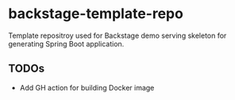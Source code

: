 # backstage-template-repo

Template repositroy used for Backstage demo serving skeleton for generating Spring Boot application.

## TODOs

- Add GH action for building Docker image
